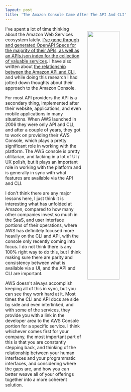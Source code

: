 ```yaml
---
layout: post
title: 'The Amazon Console Came After The API And CLI'
---
```

<p><img style="padding: 15px;" src="http://kinlane-productions.s3.amazonaws.com/api_evangelist_site/blog/aws_console.png" alt="" width="45%" align="right" /></p>
<p>I've spent a lot of time thinking about the Amazon Web Services ecosystem lately. <a href="http://amazon.web.services.stack.network/">I've gone through and generated OpenAPI Specs for the majority of their APIs, as well as an APIs.json&nbsp;index for the collection of valuable services</a>. I have also written about <a href="http://apievangelist.com/2017/01/05/what-i-learned-crafting-api-definitions-for-66-of-the-amazon-web-services/">the relationship between the Amazon API and CLI</a>, and while doing this research I had jotted&nbsp;down thoughts about their approach to the Amazon Console.</p>
<p>For most API providers the API is a secondary thing, implemented after their website, applications, and even mobile applications in many situations. When AWS launched in 2006 they were only API and CLI, and after a couple of years, they got to work on providing their AWS Console, which plays a pretty significant role in working with the platform. The AWS console is pretty utilitarian, and lacking in a lot of UI / UX polish, but it plays an important role in working with the platform&nbsp;and is generally in sync with what features are available via the API and CLI.</p>
<p>I don't think there are any major lessons here, I just think it is interesting what has unfolded at Amazon, compared to how many other companies invest so much in the SaaS, and user interface portions of their operations, where AWS has definitely focused more heavily on the CLI and API, with the console only recently coming into focus. I do not think there is any 100% right way to do this, but I think making sure there are parity and consistency between what is available via a UI, and the API and CLI are important.</p>
<p>AWS doesn't always accomplish keeping all of this in sync, but you can see they work hard at it. Most times the CLI and API docs are side by side and even interlinked, and with some of the services, they provide you with a link in the developer area to the AWS Console portion for a specific service. I think whichever comes first for your company, the most important part of this is that you are constantly stepping back, and thinking of the relationship between your human interfaces and your programmatic interfaces, and considering where the gaps are, and how you can better weave all of your offerings together into a more coherent solution.</p>